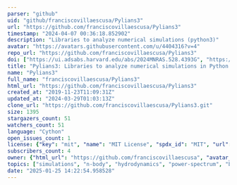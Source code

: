 ```yaml
---
parser: "github"
uid: "github/franciscovillaescusa/Pylians3"
url: "https://github.com/franciscovillaescusa/Pylians3"
timestamp: "2024-04-07 00:36:18.852902"
description: "Libraries to analyze numerical simulations (python3)"
avatar: "https://avatars.githubusercontent.com/u/4404316?v=4"
repo_url: "https://github.com/franciscovillaescusa/Pylians3"
doi: ["https://ui.adsabs.harvard.edu/abs/2024MNRAS.528.4393G", "https://ui.adsabs.harvard.edu/abs/2024ascl.soft03012V/abstract"]
title: "Pylians3: Libraries to analyze numerical simulations in Python 3"
name: "Pylians3"
full_name: "franciscovillaescusa/Pylians3"
html_url: "https://github.com/franciscovillaescusa/Pylians3"
created_at: "2019-11-23T11:09:31Z"
updated_at: "2024-03-29T01:03:13Z"
clone_url: "https://github.com/franciscovillaescusa/Pylians3.git"
size: 1395
stargazers_count: 51
watchers_count: 51
language: "Cython"
open_issues_count: 1
license: {"key": "mit", "name": "MIT License", "spdx_id": "MIT", "url": "https://api.github.com/licenses/mit", "node_id": "MDc6TGljZW5zZTEz"}
subscribers_count: 4
owner: {"html_url": "https://github.com/franciscovillaescusa", "avatar_url": "https://avatars.githubusercontent.com/u/4404316?v=4", "login": "franciscovillaescusa", "type": "User"}
topics: ["simulations", "n-body", "hydrodynamics", "power-spectrum", "bispectrum", "correlation-functions", "voids", "python3", "cython", "c", "density-estimation", "visualization"]
date: "2025-01-25 14:22:54.958528"
---
```

